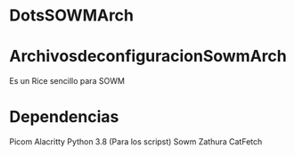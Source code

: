 # DotsSOWMArch

# ArchivosdeconfiguracionSowmArch
Es un Rice sencillo para SOWM

# Dependencias
Picom
Alacritty
Python 3.8 (Para los scripst)
Sowm
Zathura
CatFetch

